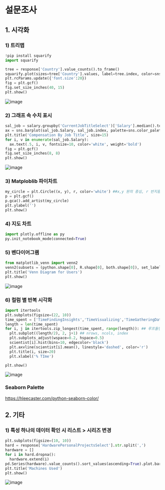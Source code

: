 # 설문조사

## 1. 시각화
### 1) 트리맵 
```python
!pip install squarify
import squarify

tree = response['Country'].value_counts().to_frame()
squarify.plot(sizes=tree['Country'].values, label=tree.index, color=sns.color_palette('RdYlGn_r', 52))
plt.rcParams.update({'font.size':20})
fig = plt.gcf()
fig.set_size_inches(40, 15)
plt.show()
```
![image](https://user-images.githubusercontent.com/75970111/137679149-3acef1b8-8029-4d2e-97af-aee9fcd5dba6.png)

### 2) 그래프 속 수치 표시
```python
sal_job = salary.groupby('CurrentJobTitleSelect')['Salary'].median().to_frame().sort_values(by='Salary', ascending=False)
ax = sns.barplot(sal_job.Salary, sal_job.index, palette=sns.color_palette('inferno', 20))
plt.title('Compensation By Job Title', size=15)
for i, v in enumerate(sal_job.Salary):
  ax.text(.5, i, v, fontsize=10, color='white', weight='bold')
fig = plt.gcf()
fig.set_size_inches(8, 8)
plt.show()
```
![image](https://user-images.githubusercontent.com/75970111/137679243-98a06ff0-e1ce-4999-9b16-916d26cba8ba.png)

### 3) Matploblib 파이차트
```python
my_circle = plt.Circle((x, y), r, color='white') ##x,y 원의 중심, r 반지름 (default=5)
p = plt.gcf()
p.gca().add_artist(my_circle)
plt.ylabel('')
plt.show()
```

### 4) 지도 차트
```python
import plotly.offline as py
py.init_notebook_mode(connected=True)
```

### 5) 벤다이어그램
```python
from matplotlib_venn import venn2
venn2(subsets = (python.shape[0], R.shape[0], both.shape[0]), set_labels=('Python Users', 'R Users'))
plt.title('Venn Diagram for Users')
plt.show()
```
![image](https://user-images.githubusercontent.com/75970111/137815523-1c29a759-f82b-49ad-9c09-8d7836e66889.png)

### 6) 컬럼 별 반복 시각화
```python
import itertools
plt.subplots(figsize=(22, 10))
time_spent = ['TimeFindingInsights','TimeVisualizing','TimeGatheringData','TimeModelBuilding']
length = len(time_spent)
for i, j in itertools.zip_longest(time_spent, range(length)): ## 루프돌면서 자료 묶음
  plt.subplot((length/2), 2, j+1) ## nrows, ncols, index
  plt.subplots_adjust(wspace=0.2, hspace=0.5)
  scientist[i].hist(bins=10, edgecolor='black')
  plt.axvline(scientist[i].mean(), linestyle='dashed', color='r')
  plt.title(i, size=20)
  plt.xlabel('% TIme')

plt.show()
```
![image](https://user-images.githubusercontent.com/75970111/137828954-f08d1de4-913b-47f1-a7af-5e1605739d3e.png)

### Seaborn Palette
https://hleecaster.com/python-seaborn-color/

## 2. 기타
### 1) 특성 하나의 데이터 확인 시 리스트 > 시리즈 변경
```python
plt.subplots(figsize=(10, 10))
hard = response['HardwarePersonalProjectsSelect'].str.split(',')
hardware = []
for i in hard.dropna():
  hardware.extend(i)
pd.Series(hardware).value_counts().sort_values(ascending=True).plot.barh(width=0.9, color=sns.color_palette('inferno', 10))
plt.title('Machines Used')
plt.show()
```
![image](https://user-images.githubusercontent.com/75970111/137733222-a8e09917-cc6d-4b55-ab2c-1c162286fa78.png)
